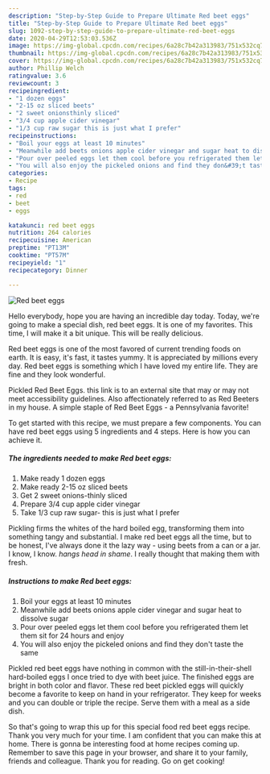 ```yaml
---
description: "Step-by-Step Guide to Prepare Ultimate Red beet eggs"
title: "Step-by-Step Guide to Prepare Ultimate Red beet eggs"
slug: 1092-step-by-step-guide-to-prepare-ultimate-red-beet-eggs
date: 2020-04-29T12:53:03.536Z
image: https://img-global.cpcdn.com/recipes/6a28c7b42a313983/751x532cq70/red-beet-eggs-recipe-main-photo.jpg
thumbnail: https://img-global.cpcdn.com/recipes/6a28c7b42a313983/751x532cq70/red-beet-eggs-recipe-main-photo.jpg
cover: https://img-global.cpcdn.com/recipes/6a28c7b42a313983/751x532cq70/red-beet-eggs-recipe-main-photo.jpg
author: Phillip Welch
ratingvalue: 3.6
reviewcount: 3
recipeingredient:
- "1 dozen eggs"
- "2-15 oz sliced beets"
- "2 sweet onionsthinly sliced"
- "3/4 cup apple cider vinegar"
- "1/3 cup raw sugar this is just what I prefer"
recipeinstructions:
- "Boil your eggs at least 10 minutes"
- "Meanwhile add beets onions apple cider vinegar and sugar heat to dissolve sugar"
- "Pour over peeled eggs let them cool before you refrigerated them let them sit for 24 hours and enjoy"
- "You will also enjoy the pickeled onions and find they don&#39;t taste the same"
categories:
- Recipe
tags:
- red
- beet
- eggs

katakunci: red beet eggs 
nutrition: 264 calories
recipecuisine: American
preptime: "PT13M"
cooktime: "PT57M"
recipeyield: "1"
recipecategory: Dinner

---
```



![Red beet eggs](https://img-global.cpcdn.com/recipes/6a28c7b42a313983/751x532cq70/red-beet-eggs-recipe-main-photo.jpg)

Hello everybody, hope you are having an incredible day today. Today, we're going to make a special dish, red beet eggs. It is one of my favorites. This time, I will make it a bit unique. This will be really delicious.

Red beet eggs is one of the most favored of current trending foods on earth. It is easy, it's fast, it tastes yummy. It is appreciated by millions every day. Red beet eggs is something which I have loved my entire life. They are fine and they look wonderful.

Pickled Red Beet Eggs. this link is to an external site that may or may not meet accessibility guidelines. Also affectionately referred to as Red Beeters in my house. A simple staple of Red Beet Eggs - a Pennsylvania favorite!


To get started with this recipe, we must prepare a few components. You can have red beet eggs using 5 ingredients and 4 steps. Here is how you can achieve it.

<!--inarticleads1-->

##### The ingredients needed to make Red beet eggs:

1. Make ready 1 dozen eggs
1. Make ready 2-15 oz sliced beets
1. Get 2 sweet onions-thinly sliced
1. Prepare 3/4 cup apple cider vinegar
1. Take 1/3 cup raw sugar- this is just what I prefer


Pickling firms the whites of the hard boiled egg, transforming them into something tangy and substantial. I make red beet eggs all the time, but to be honest, I&#39;ve always done it the lazy way - using beets from a can or a jar. I know, I know. *hangs head in shame*. I really thought that making them with fresh. 

<!--inarticleads2-->

##### Instructions to make Red beet eggs:

1. Boil your eggs at least 10 minutes
1. Meanwhile add beets onions apple cider vinegar and sugar heat to dissolve sugar
1. Pour over peeled eggs let them cool before you refrigerated them let them sit for 24 hours and enjoy
1. You will also enjoy the pickeled onions and find they don&#39;t taste the same


Pickled red beet eggs have nothing in common with the still-in-their-shell hard-boiled eggs I once tried to dye with beet juice. The finished eggs are bright in both color and flavor. These red beet pickled eggs will quickly become a favorite to keep on hand in your refrigerator. They keep for weeks and you can double or triple the recipe. Serve them with a meal as a side dish. 

So that's going to wrap this up for this special food red beet eggs recipe. Thank you very much for your time. I am confident that you can make this at home. There is gonna be interesting food at home recipes coming up. Remember to save this page in your browser, and share it to your family, friends and colleague. Thank you for reading. Go on get cooking!
